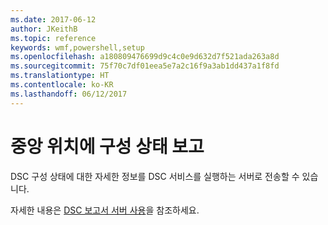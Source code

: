 ```yaml
---
ms.date: 2017-06-12
author: JKeithB
ms.topic: reference
keywords: wmf,powershell,setup
ms.openlocfilehash: a180809476699d9c4c0e9d632d7f521ada263a8d
ms.sourcegitcommit: 75f70c7df01eea5e7a2c16f9a3ab1dd437a1f8fd
ms.translationtype: HT
ms.contentlocale: ko-KR
ms.lasthandoff: 06/12/2017
---
```

# <a name="report-configuration-status-to-central-location"></a>중앙 위치에 구성 상태 보고

DSC 구성 상태에 대한 자세한 정보를 DSC 서비스를 실행하는 서버로 전송할 수 있습니다. 

자세한 내용은 [DSC 보고서 서버 사용](https://msdn.microsoft.com/powershell/dsc/reportserver)을 참조하세요.

